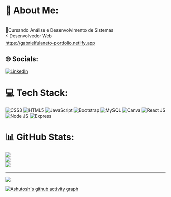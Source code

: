 # 💫 About Me:
<br>🔭Cursando Análise e Desenvolvimento de Sistemas
<br>⚡ Desenvolvedor Web
<br>https://gabrielfulaneto-portfolio.netlify.app


## 🌐 Socials:
[![LinkedIn](https://img.shields.io/badge/LinkedIn-%230077B5.svg?logo=linkedin&logoColor=white)](https://linkedin.com/in/GabrielFulaneto) 

# 💻 Tech Stack:
![CSS3](https://img.shields.io/badge/css3-%231572B6.svg?style=for-the-badge&logo=css3&logoColor=white)
![HTML5](https://img.shields.io/badge/html5-%23E34F26.svg?style=for-the-badge&logo=html5&logoColor=white)
![JavaScript](https://img.shields.io/badge/javascript-%23323330.svg?style=for-the-badge&logo=javascript&logoColor=%23F7DF1E)
![Bootstrap](https://img.shields.io/badge/bootstrap-%23563D7C.svg?style=for-the-badge&logo=bootstrap&logoColor=white)
![MySQL](https://img.shields.io/badge/mysql-%23323330.svg?style=for-the-badge&logo=mysql&logoColor=white)
![Canva](https://img.shields.io/badge/Canva-%ff00ee.svg?style=for-the-badge&logo=Canva&logoColor=white)
![React JS](https://img.shields.io/badge/React-%2300C4CC.svg?style=for-the-badge&logo=React&logoColor=white)
![Node JS](https://img.shields.io/badge/Node-%2300C4CC.svg?style=for-the-badge&logo=Node&logoColor=white)
![Express](https://img.shields.io/badge/Express-%2300C4CC.svg?style=for-the-badge&logo=Express&logoColor=white)
# 📊 GitHub Stats:
![](https://github-readme-stats.vercel.app/api?username=gabrielfula&theme=dark&hide_border=false&include_all_commits=false&count_private=false)<br/>
![](https://github-readme-streak-stats.herokuapp.com/?user=gabrielfula&theme=dark&hide_border=false)<br/>
![](https://github-readme-stats.vercel.app/api/top-langs/?username=gabrielfula&theme=dark&hide_border=false&include_all_commits=false&count_private=false&layout=compact)

---
[![](https://visitcount.itsvg.in/api?id=gabrielfula&icon=2&color=1)](https://visitcount.itsvg.in)

[![Ashutosh's github activity graph](https://github-readme-activity-graph.vercel.app/graph?username=gabrielfula&bg_color=000000&color=ff00ee&line=ff75f6&point=a248a3&area=true&hide_border=true)](https://github.com/ashutosh00710/github-readme-activity-graph)
